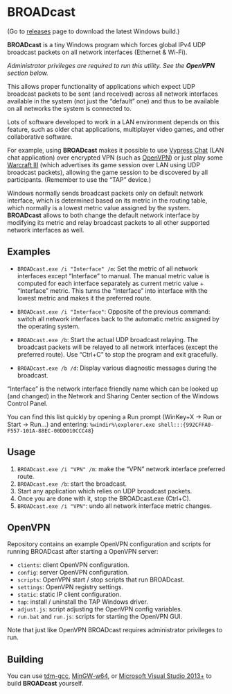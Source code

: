 # BROADcast

(Go to [releases](https://github.com/garnetius/BROADcast/releases) page to download
the latest Windows build.)

**BROADcast** is a tiny Windows program which forces global IPv4 UDP broadcast
packets on all network interfaces (Ethernet & Wi-Fi).

*Administrator privileges are required to run this utility.
See the **OpenVPN** section below.*

This allows proper functionality of applications which expect UDP broadcast
packets to be sent (and received) across all network interfaces available
in the system (not just the “default” one) and thus to be available
on all networks the system is connected to.

Lots of software developed to work in a LAN environment depends on this feature,
such as older chat applications, multiplayer video games, and other
collaborative software.

For example, using **BROADcast** makes it possible to use
[Vypress Chat](http://www.vypress.com/lan_chat/) (LAN chat application)
over encrypted VPN (such as [OpenVPN](https://openvpn.net/))
or just play some [Warcraft III](http://us.blizzard.com/en-us/games/war3/)
(which advertises its game session over LAN using UDP broadcast packets),
allowing the game session to be discovered by all participants.
(Remember to use the “TAP” device.)

Windows normally sends broadcast packets only on default network interface,
which is determined based on its metric in the routing table, which normally
is a lowest metric value assigned by the system. **BROADcast** allows to both
change the default network interface by modifying its metric and relay
broadcast packets to all other supported network interfaces as well.

## Examples

  * `BROADcast.exe /i "Interface" /m`:
    Set the metric of all network interfaces except “Interface” to manual.
    The manual metric value is computed for each interface separately as
    current metric value + “Interface” metric. This turns the “Interface”
    into interface with the lowest metric and makes it the preferred route.

  * `BROADcast.exe /i "Interface"`:
    Opposite of the previous command: switch all network interfaces back
    to the automatic metric assigned by the operating system.

  * `BROADcast.exe /b`:
    Start the actual UDP broadcast relaying. The broadcast packets will be
    relayed to all network interfaces (except the preferred route).
    Use “Ctrl+C” to stop the program and exit gracefully.

  * `BROADcast.exe /b /d`:
    Display various diagnostic messages during the broadcast.

“Interface” is the network interface friendly name which can be looked up (and changed)
in the Network and Sharing Center section of the Windows Control Panel.

You can find this list quickly by opening a Run prompt (WinKey+X -> Run or Start -> Run...)
and entering:
  `%windir%\explorer.exe shell:::{992CFFA0-F557-101A-88EC-00DD010CCC48}`

## Usage

  1. `BROADcast.exe /i "VPN" /m`: make the “VPN” network interface preferred route.
  2. `BROADcast.exe /b`: start the broadcast.
  3. Start any application which relies on UDP broadcast packets.
  4. Once you are done with it, stop the BROADcast.exe (Ctrl+C).
  5. `BROADcast.exe /i "VPN"`: undo all network interface metric changes.

## OpenVPN

Repository contains an example OpenVPN configuration and scripts
for running BROADcast after starting a OpenVPN server:

  * `clients`: client OpenVPN configuration.
  * `config`: server OpenVPN configuration.
  * `scripts`: OpenVPN start / stop scripts that run BROADcast.
  * `settings`: OpenVPN registry settings.
  * `static`: static IP client configuration.
  * `tap`: install / uninstall the TAP Windows driver.
  * `adjust.js`: script adjusting the OpenVPN config variables.
  * `run.bat` and `run.js`: scripts for starting the OpenVPN GUI.

Note that just like OpenVPN BROADcast requires administrator privileges to run.

## Building

You can use [tdm-gcc](http://tdm-gcc.tdragon.net/), [MinGW-w64](http://mingw-w64.org/),
or [Microsoft Visual Studio 2013+](https://www.visualstudio.com/) to build **BROADcast** yourself.
